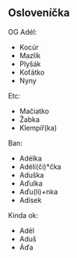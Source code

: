 Osloveníčka
-----------

OG Adél:
 - Kocúr
 - Mazlík
 - Plyšák
 - Koťátko
 - Nyny
 
Etc:
 - Mačiatko
 - Žabka
 - Klempíř(ka)

Ban:
 - Adélka
 - Adéli(či)*čka
 - Aduška
 - Aďulka
 - Aďu(li)+nka
 - Adísek

Kinda ok:
 - Adél
 - Aduš
 - Áďa
